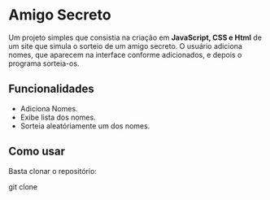 # Amigo Secreto

Um projeto simples que consistia na criação em **JavaScript, CSS e Html** de um site que simula o sorteio de um amigo secreto. O usuário adiciona nomes, que aparecem na interface conforme adicionados, e depois o programa sorteia-os.

## Funcionalidades

- Adiciona Nomes.
- Exibe lista dos nomes.
- Sorteia aleatóriamente um dos nomes.

## Como usar

Basta clonar o repositório:

git clone
